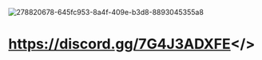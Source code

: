 ![278820678-645fc953-8a4f-409e-b3d8-8893045355a8](https://github.com/Powerforce00/Area1451/assets/145535983/9b9f7be5-138d-4385-9026-dbd6ff0b0d7a)
# https://discord.gg/7G4J3ADXFE</>

